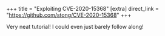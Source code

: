 +++
title = "Exploiting CVE-2020-15368"
[extra]
direct_link = "https://github.com/stong/CVE-2020-15368"
+++

Very neat tutorial! I could even just barely follow along!
